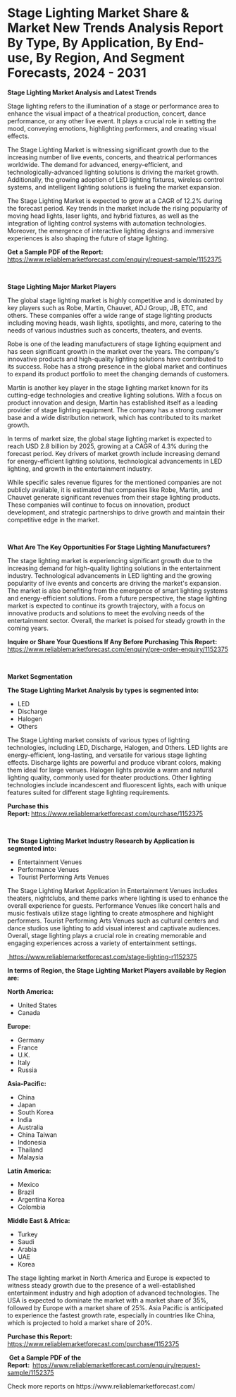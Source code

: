 <p><h1>Stage Lighting Market Share & Market New Trends Analysis Report By Type, By Application, By End-use, By Region, And Segment Forecasts, 2024 - 2031</h1></p><p><strong>Stage Lighting Market Analysis and Latest Trends</strong></p>
<p><p>Stage lighting refers to the illumination of a stage or performance area to enhance the visual impact of a theatrical production, concert, dance performance, or any other live event. It plays a crucial role in setting the mood, conveying emotions, highlighting performers, and creating visual effects.</p><p>The Stage Lighting Market is witnessing significant growth due to the increasing number of live events, concerts, and theatrical performances worldwide. The demand for advanced, energy-efficient, and technologically-advanced lighting solutions is driving the market growth. Additionally, the growing adoption of LED lighting fixtures, wireless control systems, and intelligent lighting solutions is fueling the market expansion.</p><p>The Stage Lighting Market is expected to grow at a CAGR of 12.2% during the forecast period. Key trends in the market include the rising popularity of moving head lights, laser lights, and hybrid fixtures, as well as the integration of lighting control systems with automation technologies. Moreover, the emergence of interactive lighting designs and immersive experiences is also shaping the future of stage lighting.</p></p>
<p><strong>Get a Sample PDF of the Report:&nbsp;</strong> <a href="https://www.reliablemarketforecast.com/enquiry/request-sample/1152375">https://www.reliablemarketforecast.com/enquiry/request-sample/1152375</a></p>
<p>&nbsp;</p>
<p><strong>Stage Lighting Major Market Players</strong></p>
<p><p>The global stage lighting market is highly competitive and is dominated by key players such as Robe, Martin, Chauvet, ADJ Group, JB, ETC, and others. These companies offer a wide range of stage lighting products including moving heads, wash lights, spotlights, and more, catering to the needs of various industries such as concerts, theaters, and events.</p><p>Robe is one of the leading manufacturers of stage lighting equipment and has seen significant growth in the market over the years. The company's innovative products and high-quality lighting solutions have contributed to its success. Robe has a strong presence in the global market and continues to expand its product portfolio to meet the changing demands of customers.</p><p>Martin is another key player in the stage lighting market known for its cutting-edge technologies and creative lighting solutions. With a focus on product innovation and design, Martin has established itself as a leading provider of stage lighting equipment. The company has a strong customer base and a wide distribution network, which has contributed to its market growth.</p><p>In terms of market size, the global stage lighting market is expected to reach USD 2.8 billion by 2025, growing at a CAGR of 4.3% during the forecast period. Key drivers of market growth include increasing demand for energy-efficient lighting solutions, technological advancements in LED lighting, and growth in the entertainment industry.</p><p>While specific sales revenue figures for the mentioned companies are not publicly available, it is estimated that companies like Robe, Martin, and Chauvet generate significant revenues from their stage lighting products. These companies will continue to focus on innovation, product development, and strategic partnerships to drive growth and maintain their competitive edge in the market.</p></p>
<p>&nbsp;</p>
<p><strong>What Are The Key Opportunities For Stage Lighting Manufacturers?</strong></p>
<p><p>The stage lighting market is experiencing significant growth due to the increasing demand for high-quality lighting solutions in the entertainment industry. Technological advancements in LED lighting and the growing popularity of live events and concerts are driving the market's expansion. The market is also benefiting from the emergence of smart lighting systems and energy-efficient solutions. From a future perspective, the stage lighting market is expected to continue its growth trajectory, with a focus on innovative products and solutions to meet the evolving needs of the entertainment sector. Overall, the market is poised for steady growth in the coming years.</p></p>
<p><strong>Inquire or Share Your Questions If Any Before Purchasing This Report:</strong> <a href="https://www.reliablemarketforecast.com/enquiry/pre-order-enquiry/1152375">https://www.reliablemarketforecast.com/enquiry/pre-order-enquiry/1152375</a></p>
<p>&nbsp;</p>
<p><strong>Market Segmentation</strong></p>
<p><strong>The Stage Lighting Market Analysis by types is segmented into:</strong></p>
<p><ul><li>LED</li><li>Discharge</li><li>Halogen</li><li>Others</li></ul></p>
<p><p>The Stage Lighting market consists of various types of lighting technologies, including LED, Discharge, Halogen, and Others. LED lights are energy-efficient, long-lasting, and versatile for various stage lighting effects. Discharge lights are powerful and produce vibrant colors, making them ideal for large venues. Halogen lights provide a warm and natural lighting quality, commonly used for theater productions. Other lighting technologies include incandescent and fluorescent lights, each with unique features suited for different stage lighting requirements.</p></p>
<p><strong>Purchase this Report:&nbsp;</strong><a href="https://www.reliablemarketforecast.com/purchase/1152375">https://www.reliablemarketforecast.com/purchase/1152375</a></p>
<p>&nbsp;</p>
<p><strong>The Stage Lighting Market Industry Research by Application is segmented into:</strong></p>
<p><ul><li>Entertainment Venues</li><li>Performance Venues</li><li>Tourist Performing Arts Venues</li></ul></p>
<p><p>The Stage Lighting Market Application in Entertainment Venues includes theaters, nightclubs, and theme parks where lighting is used to enhance the overall experience for guests. Performance Venues like concert halls and music festivals utilize stage lighting to create atmosphere and highlight performers. Tourist Performing Arts Venues such as cultural centers and dance studios use lighting to add visual interest and captivate audiences. Overall, stage lighting plays a crucial role in creating memorable and engaging experiences across a variety of entertainment settings.</p></p>
<p><a href="https://www.reliablemarketforecast.com/stage-lighting-r1152375">&nbsp;https://www.reliablemarketforecast.com/stage-lighting-r1152375</a></p>
<p><strong>In terms of Region, the Stage Lighting Market Players available by Region are:</strong></p>
<p>
    <p> <strong> North America: </strong>
        <ul>
            <li>United States</li>
            <li>Canada</li>
        </ul>
        </p> 
    <p> <strong> Europe: </strong>
        <ul>
            <li>Germany</li>
            <li>France</li>
            <li>U.K.</li>
            <li>Italy</li>
            <li>Russia</li>
        </ul>
        </p> 
    <p> <strong> Asia-Pacific: </strong>
        <ul>
            <li>China</li>
            <li>Japan</li>
            <li>South Korea</li>
            <li>India</li>
            <li>Australia</li>
            <li>China Taiwan</li>
            <li>Indonesia</li>
            <li>Thailand</li>
            <li>Malaysia</li>
        </ul>
        </p> 
    <p> <strong> Latin America: </strong>
        <ul>
            <li>Mexico</li>
            <li>Brazil</li>
            <li>Argentina Korea</li>
            <li>Colombia</li>
        </ul>
        </p> 
    <p> <strong> Middle East & Africa: </strong>
        <ul>
            <li>Turkey</li>
            <li>Saudi</li>
            <li>Arabia</li>
            <li>UAE</li>
            <li>Korea</li>
        </ul>
    </p>
    </p>
<p><p>The stage lighting market in North America and Europe is expected to witness steady growth due to the presence of a well-established entertainment industry and high adoption of advanced technologies. The USA is expected to dominate the market with a market share of 35%, followed by Europe with a market share of 25%. Asia Pacific is anticipated to experience the fastest growth rate, especially in countries like China, which is projected to hold a market share of 20%.</p></p>
<p><strong>Purchase this Report: </strong><a href="https://www.reliablemarketforecast.com/purchase/1152375">https://www.reliablemarketforecast.com/purchase/1152375</a></p>
<p>&nbsp;<strong>Get a Sample PDF of the Report:&nbsp;&nbsp;</strong><a href="https://www.reliablemarketforecast.com/enquiry/request-sample/1152375">https://www.reliablemarketforecast.com/enquiry/request-sample/1152375</a></p>
<p><strong></strong></p>
<p>Check more reports on https://www.reliablemarketforecast.com/</p>